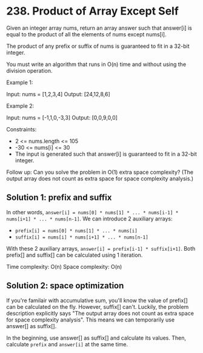 # 238. Product of Array Except Self
Given an integer array nums, return an array answer such that answer[i] is equal to the product of all the elements of nums except nums[i].

The product of any prefix or suffix of nums is guaranteed to fit in a 32-bit integer.

You must write an algorithm that runs in O(n) time and without using the division operation.

Example 1:

Input: nums = [1,2,3,4]
Output: [24,12,8,6]

Example 2:

Input: nums = [-1,1,0,-3,3]
Output: [0,0,9,0,0]

Constraints:

* 2 <= nums.length <= 105
* -30 <= nums[i] <= 30
* The input is generated such that answer[i] is guaranteed to fit in a 32-bit integer.

Follow up: Can you solve the problem in O(1) extra space complexity? (The output array does not count as extra space for space complexity analysis.)

## Solution 1: prefix and suffix
In other words, `answer[i] = nums[0] * nums[1] * ... * nums[i-1] * nums[i+1] * ... * nums[n-1]`. We can introduce 2 auxiliary arrays:

* `prefix[i] = nums[0] * nums[1] * ... * nums[i]`
* `suffix[i] = nums[i] * nums[i+1] * ... * nums[n-1]`

With these 2 auxiliary arrays, `answer[i] = prefix[i-1] * suffix[i+1]`. Both prefix[] and suffix[] can be calculated using 1 iteration.

Time complexity: O(n)
Space complexity: O(n)

## Solution 2: space optimization
If you're familair with accumulative sum, you'll know the value of prefix[] can be calculated on the fly. However, suffix[] can't. Luckily, the problem description explicitly says "The output array does not count as extra space for space complexity analysis". This means we can temporarily use answer[] as suffix[].

In the beginning, use answer[] as suffix[] and calculate its values. Then, calculate `prefix` and `answer[i]` at the same time.
